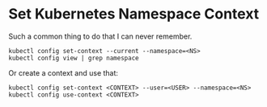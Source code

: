 # Set Kubernetes Namespace Context

Such a common thing to do that I can never remember.

```
kubectl config set-context --current --namespace=<NS>
kubectl config view | grep namespace
```

Or create a context and use that:

```
kubectl config set-context <CONTEXT> --user=<USER> --namespace=<NS>
kubectl config use-context <CONTEXT>
```
